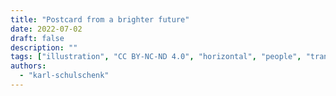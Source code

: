 ```yaml
---
title: "Postcard from a brighter future"
date: 2022-07-02
draft: false
description: ""
tags: ["illustration", "CC BY-NC-ND 4.0", "horizontal", "people", "transport", "wind turbines", "sea"]
authors:
  - "karl-schulschenk"
---
```

